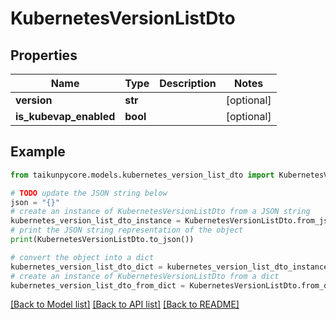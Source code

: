 # KubernetesVersionListDto


## Properties

Name | Type | Description | Notes
------------ | ------------- | ------------- | -------------
**version** | **str** |  | [optional] 
**is_kubevap_enabled** | **bool** |  | [optional] 

## Example

```python
from taikunpycore.models.kubernetes_version_list_dto import KubernetesVersionListDto

# TODO update the JSON string below
json = "{}"
# create an instance of KubernetesVersionListDto from a JSON string
kubernetes_version_list_dto_instance = KubernetesVersionListDto.from_json(json)
# print the JSON string representation of the object
print(KubernetesVersionListDto.to_json())

# convert the object into a dict
kubernetes_version_list_dto_dict = kubernetes_version_list_dto_instance.to_dict()
# create an instance of KubernetesVersionListDto from a dict
kubernetes_version_list_dto_from_dict = KubernetesVersionListDto.from_dict(kubernetes_version_list_dto_dict)
```
[[Back to Model list]](../README.md#documentation-for-models) [[Back to API list]](../README.md#documentation-for-api-endpoints) [[Back to README]](../README.md)


